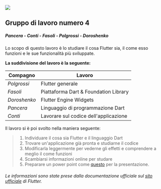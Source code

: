 ![](https://miro.medium.com/max/3200/1*nwrkXoxRnE-yeho5q-7fWw.png)
## Gruppo di lavoro numero 4
##### Pancera - Conti - Fasoli - Polgrossi - Doroshenko
Lo scopo di questo lavoro è lo studiare il cosa Flutter sia, il come esso funzioni e le sue funzionalità più sviluppate.

**La suddivisione del lavoro è la seguente:**

**Compagno**  | **Lavoro**
------------- | -------------
*Polgrossi*  | Flutter generale
*Fasoli*  | Piattaforma Dart & Foundation Library
*Doroshenko*  | Flutter Engine  Widgets
*Pancera*  | Linguaggio di programmazione Dart
*Conti*  | Lavorare sul codice dell&apos;applicazione

Il lavoro si è poi svolto nella maniera seguente: 
> 1.  Individuare il cosa sia Flutter e il linguaggio Dart
> 2.  Trovare un&apos;applicazione già pronta e studiarne il codice
> 3.  Modificarla leggermente per vederne gli effetti e comprendere
>     a meglio il come funzioni
> 4. Scambiarsi informazioni online per studare
> 5.  Preparare un power point come [questo](https://docs.google.com/presentation/d/11ChTmTzNC7vsFHdZd4R7qg0YJhUpZ2KNNxXeFV56Xt8/edit?usp=sharing) per la presentazione.

###### Le informazioni sono state prese dalla documentazione ufficiale sul [sito ufficiale](https://flutter.dev/) di Flutter.
